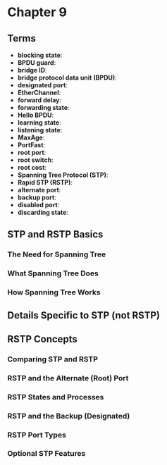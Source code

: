 # Chapter 9

## Terms

* **blocking state**: 
* **BPDU guard**: 
* **bridge ID**: 
* **bridge protocol data unit (BPDU)**: 
* **designated port**: 
* **EtherChannel**: 
* **forward delay**: 
* **forwarding state**: 
* **Hello BPDU**: 
* **learning state**: 
* **listening state**: 
* **MaxAge**: 
* **PortFast**: 
* **root port**: 
* **root switch**: 
* **root cost**: 
* **Spanning Tree Protocol (STP)**: 
* **Rapid STP (RSTP)**: 
* **alternate port**: 
* **backup port**: 
* **disabled port**: 
* **discarding state**: 

## STP and RSTP Basics

### The Need for Spanning Tree

### What Spanning Tree Does

### How Spanning Tree Works

## Details Specific to STP (not RSTP)

## RSTP Concepts

### Comparing STP and RSTP

### RSTP and the Alternate (Root) Port

### RSTP States and Processes

### RSTP and the Backup (Designated)

### RSTP Port Types

### Optional STP Features